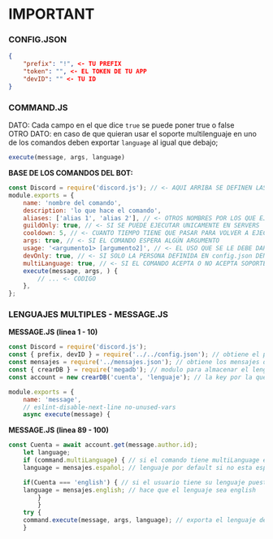 # IMPORTANT
### CONFIG.JSON
```json
{
	"prefix": "!", <- TU PREFIX
	"token": "", <- EL TOKEN DE TU APP
	"devID": "" <- TU ID
}

```
### COMMAND.JS
DATO: Cada campo en el que dice `true` se puede poner true o false                                                                                                               
OTRO DATO: en caso de que quieran usar el soporte multilenguaje en uno de los comandos deben exportar `language` al igual que debajo;
```js 
execute(message, args, language)
```
**BASE DE LOS COMANDOS DEL BOT:**
```js
const Discord = require('discord.js'); // <- AQUI ARRIBA SE DEFINEN LAS DEPENDECIAS
module.exports = {
	name: 'nombre del comando',
	description: 'lo que hace el comando',
	aliases: ['alias 1', 'alias 2'], // <- OTROS NOMBRES POR LOS QUE EJECUTAR TU COMANDO
	guildOnly: true, // <- SI SE PUEDE EJECUTAR UNICAMENTE EN SERVERS
	cooldown: 5, // <- CUANTO TIEMPO TIENE QUE PASAR PARA VOLVER A EJECUTAR EL COMANDO (EN SEGUNDOS, EN message.js YA SE CONVIERTE A MILISEGUNDOS)
	args: true, // <- SI EL COMANDO ESPERA ALGÚN ARGUMENTO
	usage: '<argumento1> [argumento2]', // <- EL USO QUE SE LE DEBE DAR AL COMANDO(NO PONGAS EL PREFIX, EL BOT YA LO HACE Y <> SON PARA OBLIGATORIAS Y [] PARA OPCIONALES)
	devOnly: true, // <- SI SOLO LA PERSONA DEFINIDA EN config.json DENTRO DE `devID` PUEDE USAR EL COMANDO
	multiLanguage: true, // <- SI EL COMANDO ACEPTA O NO ACEPTA SOPORTE MULTILENGUAJE
	execute(message, args, ) { 
		// ... <- CODIGO
	},
};
```
### LENGUAJES MULTIPLES - MESSAGE.JS
**MESSAGE.JS (linea 1 - 10)**
```js
const Discord = require('discord.js');
const { prefix, devID } = require('../../config.json'); // obtiene el prefix y la id del dueño de config.json
const mensajes = require('../mensajes.json'); // obtiene los mensajes de mensajes.json
const { crearDB } = require('megadb'); // modulo para almacenar el lenguaje de cada usuario
const account = new crearDB('cuenta', 'lenguaje'); // la key por la que se obtiene el lenguaje del usuario

module.exports = {
	name: 'message',
	// eslint-disable-next-line no-unused-vars
	async execute(message) {
```
**MESSAGE.JS (linea 89 - 100)**
```js
const Cuenta = await account.get(message.author.id);
	let language;
	if (command.multiLanguage) { // si el comando tiene multiLanguage en true
	language = mensajes.español; // lenguaje por default si no esta especificado en la base de datos

	if(Cuenta === 'english') { // si el usuario tiene su lenguaje puesto en english (inglés)
	language = mensajes.english; // hace que el lenguaje sea english
        }
        }
	try {
	command.execute(message, args, language); // exporta el lenguaje del usuario
	}
```
